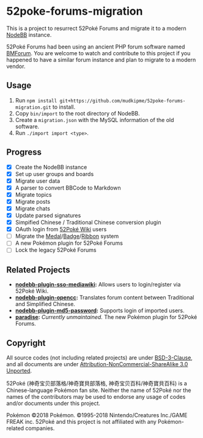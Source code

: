 52poke-forums-migration
=======================

This is a project to resurrect 52Poké Forums and migrate it to a modern [NodeBB](https://github.com/NodeBB/NodeBB) instance.

52Poké Forums had been using an ancient PHP forum software named [BMForum](https://github.com/marcchen/manduo). You are welcome to watch and contribute to this project if you happened to have a similar forum instance and plan to migrate to a modern vendor.

## Usage

1. Run `npm install git+https://github.com/mudkipme/52poke-forums-migration.git` to install.
2. Copy `bin/import` to the root directory of NodeBB.
3. Create a `migration.json` with the MySQL information of the old software.
4. Run `./import import <type>`.

## Progress

- [x] Create the NodeBB instance
- [x] Set up user groups and boards
- [x] Migrate user data
- [x] A parser to convert BBCode to Markdown
- [x] Migrate topics
- [x] Migrate posts
- [x] Migrate chats
- [x] Update parsed signatures
- [x] Simpified Chinese / Traditional Chinese conversion plugin
- [x] OAuth login from [52Poké Wiki](https://wiki.52poke.com/) users
- [ ] Migrate the [Medal](https://wiki.52poke.com/wiki/%E5%A5%96%E7%89%8C)/[Badge](https://wiki.52poke.com/wiki/%E5%BE%BD%E7%AB%A0)/[Ribbon](https://wiki.52poke.com/wiki/%E5%A5%96%E7%AB%A0) system
- [ ] A new Pokémon plugin for 52Poké Forums
- [ ] Lock the legacy 52Poké Forums

## Related Projects

* __[nodebb-plugin-sso-mediawiki](https://github.com/mudkipme/nodebb-plugin-sso-mediawiki):__ Allows users to login/register via 52Poké Wiki.
* __[nodebb-plugin-opencc](https://github.com/mudkipme/nodebb-plugin-opencc):__ Translates forum content between Traditional and Simplified Chinese.
* __[nodebb-plugin-md5-password](https://github.com/mudkipme/nodebb-plugin-md5-password):__ Supports login of imported users.
* __[paradise](https://github.com/mudkipme/paradise):__ *Currently unmaintained.* The new Pokémon plugin for 52Poké Forums.

## Copyright

All source codes (not including related projects) are under [BSD-3-Clause](LICENSE), and all documents are under [Attribution-NonCommercial-ShareAlike 3.0 Unported](docs/LICENSE).

52Poké (神奇宝贝部落格/神奇寶貝部落格, 神奇宝贝百科/神奇寶貝百科) is a Chinese-language Pokémon fan site. Neither the name of 52Poké nor the names of the contributors may be used to endorse any usage of codes and/or documents under this project.

Pokémon ©2018 Pokémon. ©1995-2018 Nintendo/Creatures Inc./GAME FREAK inc. 52Poké and this project is not affiliated with any Pokémon-related companies.